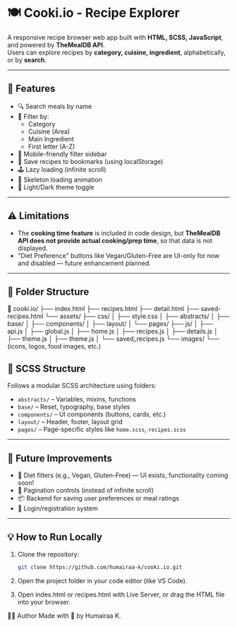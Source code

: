 # 🍽️ Cooki.io - Recipe Explorer

A responsive recipe browser web app built with **HTML, SCSS, JavaScript**, and powered by **TheMealDB API**.  
Users can explore recipes by **category, cuisine, ingredient**, alphabetically, or by **search**.

---

## 🚀 Features

- 🔍 Search meals by name
- 🥗 Filter by:
  - Category
  - Cuisine (Area)
  - Main Ingredient
  - First letter (A-Z)
- 📱 Mobile-friendly filter sidebar
- 💾 Save recipes to bookmarks (using localStorage)
- 🕹️ Lazy loading (infinite scroll)
- 🧪 Skeleton loading animation
- 🌙 Light/Dark theme toggle

---

## ⚠️ Limitations

- The **cooking time feature** is included in code design, but **TheMealDB API does not provide actual cooking/prep time**, so that data is not displayed.
- "Diet Preference" buttons like Vegan/Gluten-Free are UI-only for now and disabled — future enhancement planned.

---

## 📁 Folder Structure

📁 cooki.io/
├── index.html
├── recipes.html
├── detail.html
├── saved-recipes.html
└── assets/
    ├── css/
    │   ├── style.css
    │   ├── abstracts/
    │   ├── base/
    │   ├── components/
    │   ├── layout/
    │   └── pages/
    ├── js/
    │   ├── api.js
    │   ├── global.js
    │   ├── home.js
    │   ├── recipes.js
    │   ├── details.js
    │   ├── theme.js
    │   ├── theme.js
    │   └── saved_recipes.js
    └── images/
        └── (icons, logos, food images, etc.)

## 🧱 SCSS Structure

Follows a modular SCSS architecture using folders:

- `abstracts/` – Variables, mixins, functions
- `base/` – Reset, typography, base styles
- `components/` – UI components (buttons, cards, etc.)
- `layout/` – Header, footer, layout grid
- `pages/` – Page-specific styles like `home.scss`, `recipes.scss`

---

## 🚧 Future Improvements

- 🥑 Diet filters (e.g., Vegan, Gluten-Free) — UI exists, functionality coming soon!
- 📝 Pagination controls (instead of infinite scroll)
- 📦 Backend for saving user preferences or meal ratings
- 🔐 Login/registration system

---

## 💡 How to Run Locally

1. Clone the repository:
   ```bash
   git clone https://github.com/humairaa-k/cooki.io.git

2. Open the project folder in your code editor (like VS Code).

3. Open index.html or recipes.html with Live Server, or drag the HTML file into your browser.


👩‍💻 Author
Made with 💜 by Humairaa K.
